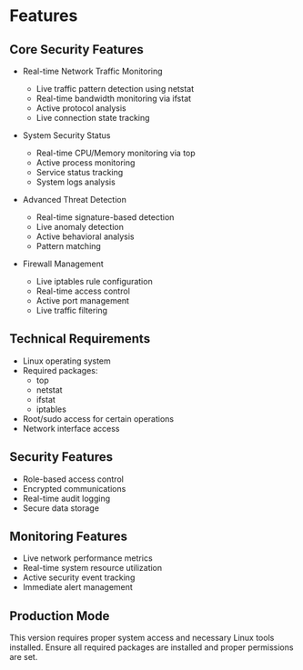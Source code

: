 # Features

## Core Security Features
- Real-time Network Traffic Monitoring
  - Live traffic pattern detection using netstat
  - Real-time bandwidth monitoring via ifstat
  - Active protocol analysis
  - Live connection state tracking

- System Security Status
  - Real-time CPU/Memory monitoring via top
  - Active process monitoring
  - Service status tracking
  - System logs analysis

- Advanced Threat Detection
  - Real-time signature-based detection
  - Live anomaly detection
  - Active behavioral analysis
  - Pattern matching

- Firewall Management
  - Live iptables rule configuration
  - Real-time access control
  - Active port management
  - Live traffic filtering

## Technical Requirements
- Linux operating system
- Required packages:
  - top
  - netstat
  - ifstat
  - iptables
- Root/sudo access for certain operations
- Network interface access

## Security Features
- Role-based access control
- Encrypted communications
- Real-time audit logging
- Secure data storage

## Monitoring Features
- Live network performance metrics
- Real-time system resource utilization
- Active security event tracking
- Immediate alert management

## Production Mode
This version requires proper system access and necessary Linux tools installed.
Ensure all required packages are installed and proper permissions are set.